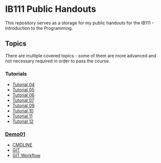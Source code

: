 # IB111 Public Handouts

This repository serves as a storage for my public handouts for the IB111 - Introduction to the Programming.

## Topics

There are multiple covered topics - some of them are more advanced and not necessary required in order to pass the course.

### Tutorials

- [Tutorial 04](./cv04/README.md)
- [Tutorial 05](./cv05/README.md)
- [Tutorial 06](./cv06/README.md)
- [Tutorial 07](./cv07/README.md)
- [Tutorial 09](./cv09/README.md)
- [Tutorial 10](./cv10/README.md)
- [Tutorial 11](./cv11/README.md)
- [Tutorial 12](./cv12/README.md)



### [Demo01](./demo01/README.md)
- [CMDLINE](./demo01/cmdline.md)
- [GIT](./demo01/git.md)
- [GIT Workflow](./demo01/git_workflow.md)


